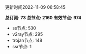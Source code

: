 更新时间2022-11-09 06:58:45

**总订阅: 73**
**总节点: 2160**
**有效节点: 974**
- ss节点: 530
- v2ray节点: 295
- trojan节点: 148
- ssr节点: 1
